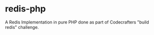 # redis-php
A Redis Implementation in pure PHP done as part of Codecrafters "build redis" challenge.

